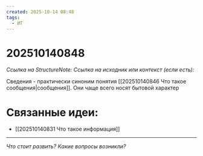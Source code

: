 ```yaml
---
created: 2025-10-14 08:48
tags:
  - ИТ
---
```

# 202510140848
*Ссылка на StructureNote:*
*Ссылка на исходник или контекст (если есть):* 

Сведения - практически синоним понятия [[202510140846 Что такое сообщения|сообщения]]. Они чаще всего носят бытовой характер
# Связанные идеи:
* [[202510140831 Что такое информация]]
---

*Что стоит развить? Какие вопросы возникли?*